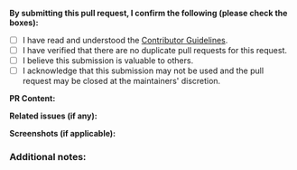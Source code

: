 **By submitting this pull request, I confirm the following (please check the boxes):**

- [ ] I have read and understood the [Contributor Guidelines](https://github.com/Redot-Engine/redot-website/blob/master/CONTRIBUTING.md).
- [ ] I have verified that there are no duplicate pull requests for this request.
- [ ] I believe this submission is valuable to others.
- [ ] I acknowledge that this submission may not be used and the pull request may be closed at the maintainers' discretion.

**PR Content:**
<!-- Please include a summary of the changes you made and why they were necessary. -->

**Related issues (if any):**
<!-- Reference related issues, if applicable. -->

**Screenshots (if applicable):**
<!-- Include any relevant screenshots to help explain your changes. -->

### **Additional notes:**
<!-- Any other information or context that might be helpful for the maintainers. -->

